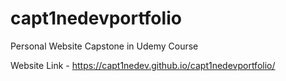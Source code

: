 # capt1nedevportfolio

Personal Website Capstone in Udemy Course

Website Link - https://capt1nedev.github.io/capt1nedevportfolio/
